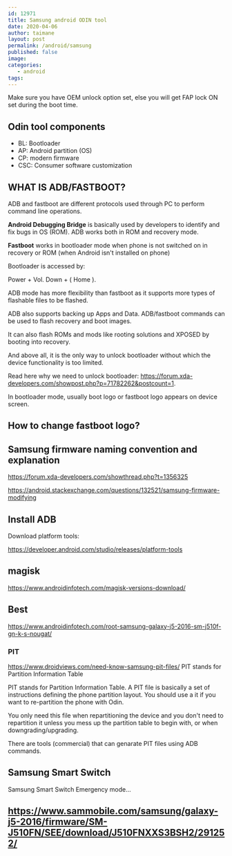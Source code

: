 ```yaml
---
id: 12971
title: Samsung android ODIN tool
date: 2020-04-06
author: taimane
layout: post
permalink: /android/samsung
published: false
image: 
categories: 
   - android
tags:
---
```

Make sure you have OEM unlock option set, else you will get FAP lock ON set during the boot time.


## Odin tool components

* BL: Bootloader
* AP: Android partition (OS)
* CP: modern firmware
* CSC: Consumer software customization


## WHAT IS ADB/FASTBOOT?

ADB and fastboot are different protocols used through PC to perform command line operations.

**Android Debugging Bridge** is basically used by developers to identify and fix bugs in OS (ROM). ADB works both in ROM and recovery mode.

**Fastboot** works in bootloader mode when phone is not switched on in recovery or ROM (when Android isn't installed on phone)

Bootloader is accessed by:

Power + Vol. Down + ( Home ). 

ADB mode has more flexibility than fastboot as it supports more types of flashable files to be flashed.

ADB also supports backing up Apps and Data. ADB/fastboot commands can be used to flash recovery and boot images. 

It can also flash ROMs and mods like rooting solutions and XPOSED by booting into recovery. 

And above all, it is the only way to unlock bootloader without which the device functionality is too limited. 

Read here why we need to unlock bootloader: https://forum.xda-developers.com/showpost.php?p=71782262&postcount=1.

In bootloader mode, usually boot logo or fastboot logo appears on device screen.

## How to change fastboot logo?


## Samsung firmware naming convention and explanation

https://forum.xda-developers.com/showthread.php?t=1356325


https://android.stackexchange.com/questions/132521/samsung-firmware-modifying


## Install ADB

Download platform tools:


https://developer.android.com/studio/releases/platform-tools

## magisk

https://www.androidinfotech.com/magisk-versions-download/

## Best 

https://www.androidinfotech.com/root-samsung-galaxy-j5-2016-sm-j510f-gn-k-s-nougat/

### PIT


https://www.droidviews.com/need-know-samsung-pit-files/
PIT stands for Partition Information Table



PIT stands for Partition Information Table. A PIT file is basically a set of instructions defining the phone partition layout. You should use a it if you want to re-partition the phone with Odin.

You only need this file when repartitioning the device and you don't need to repartition it unless you mess up the partition table to begin with, or when downgrading/upgrading.

There are tools (commercial) that can genarate PIT files using ADB commands.


##  Samsung Smart Switch
Samsung Smart Switch
Emergency mode...


## https://www.sammobile.com/samsung/galaxy-j5-2016/firmware/SM-J510FN/SEE/download/J510FNXXS3BSH2/291252/





